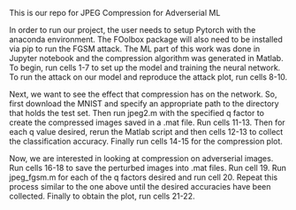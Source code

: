 This is our repo for JPEG Compression for Adverserial ML

In order to run our project, the user needs to setup Pytorch with the anaconda environment. The FOolbox package will also need to be installed via pip to run the FGSM attack.
The ML part of this work was done in Jupyter notebook and the compression algorithm was generated in Matlab.
To begin, run cells 1-7 to set up the model and training the neural network. 
To run the attack on our model and reproduce the attack plot, run cells 8-10.

Next, we want to see the effect that compression has on the network. So, first download the MNIST and specify an appropriate path to the directory that holds the test set. Then run jpeg2.m with the specified q factor to create the compressed images saved in a .mat file.  Run cells 11-13. Then for each q value desired, rerun the Matlab script and then cells 12-13 to collect the classification accuracy. Finally run cells 14-15 for the compression plot. 

Now, we are interested in looking at compression on adverserial images. Run cells 16-18 to save the perturbed images into .mat files. Run cell 19. Run jpeg_fgsm.m for each of the q factors desired and run cell 20. Repeat this process similar to the one above until the desired accuracies have been collected. Finally to obtain the plot, run cells 21-22.
